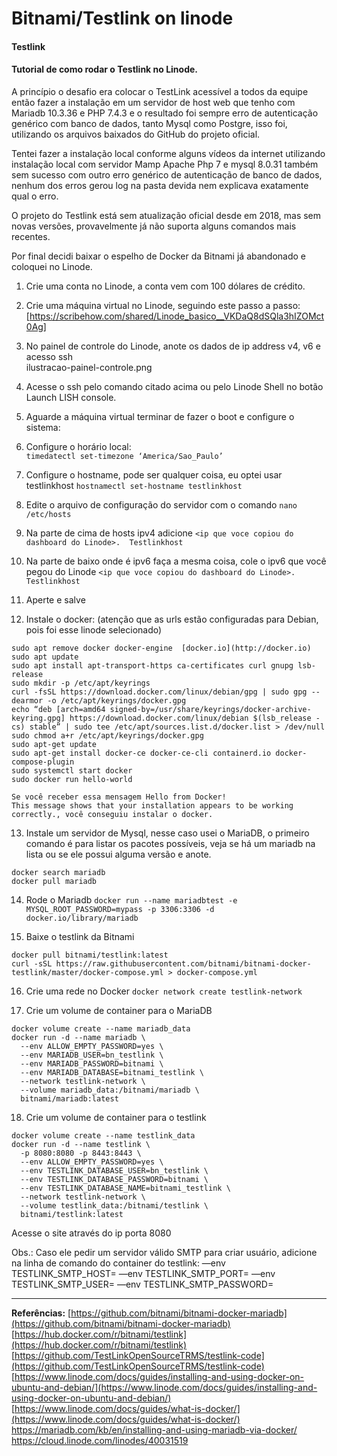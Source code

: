 # Bitnami/Testlink on linode
#### Testlink
#### Tutorial de como rodar o Testlink no Linode.

A princípio o desafio era colocar o TestLink acessível a todos da equipe então fazer a instalação em um servidor de host web que tenho com Mariadb 10.3.36 e PHP 7.4.3 e o resultado foi sempre erro de autenticação genérico com banco de dados, tanto Mysql como Postgre, isso foi, utilizando os arquivos baixados do GitHub do projeto oficial.

Tentei fazer a instalação local conforme alguns vídeos da internet utilizando instalação local com servidor Mamp Apache Php 7 e mysql 8.0.31 também sem sucesso com outro erro genérico de autenticação de banco de dados, nenhum dos erros gerou log na pasta devida nem explicava exatamente qual o erro.

O projeto do Testlink está sem atualização oficial desde em 2018, mas sem novas versões, provavelmente já não suporta alguns comandos mais recentes.

Por final decidi baixar o espelho de Docker da Bitnami já abandonado e coloquei no Linode.

1. Crie uma conta no  Linode, a conta vem com 100 dólares de crédito.

2. Crie uma máquina virtual no Linode, seguindo este passo a passo:
 [https://scribehow.com/shared/Linode_basico__VKDaQ8dSQla3hIZOMct0Ag]

3. No painel de controle do Linode, anote os dados de ip address v4, v6 e acesso ssh\
ilustracao-painel-controle.png

4. Acesse o ssh pelo comando citado acima ou pelo Linode Shell no botão Launch LISH console.

5. Aguarde a máquina virtual terminar de fazer o boot e configure o sistema:

6. Configure o horário local:\
`timedatectl set-timezone ‘America/Sao_Paulo’`

7. Configure o hostname, pode ser qualquer coisa, eu optei usar testlinkhost
`hostnamectl set-hostname testlinkhost `

8. Edite o arquivo de configuração do servidor com o comando
`nano /etc/hosts`

9. Na parte de cima de hosts ipv4 adicione
`<ip que voce copiou do dashboard do Linode>.  Testlinkhost`

10. Na parte de baixo onde é ipv6 faça a mesma coisa, cole o ipv6 que você pegou do Linode
`<ip que voce copiou do dashboard do Linode>.  Testlinkhost`

11. Aperte <ctrl-x> e salve

12. Instale o docker: (atenção que as urls estão configuradas para Debian, pois foi esse linode selecionado)
```
sudo apt remove docker docker-engine  [docker.io](http://docker.io) 
sudo apt update
sudo apt install apt-transport-https ca-certificates curl gnupg lsb-release
sudo mkdir -p /etc/apt/keyrings
curl -fsSL https://download.docker.com/linux/debian/gpg | sudo gpg --dearmor -o /etc/apt/keyrings/docker.gpg
echo “deb [arch=amd64 signed-by=/usr/share/keyrings/docker-archive-keyring.gpg] https://download.docker.com/linux/debian $(lsb_release -cs) stable” | sudo tee /etc/apt/sources.list.d/docker.list > /dev/null
sudo chmod a+r /etc/apt/keyrings/docker.gpg
sudo apt-get update
sudo apt-get install docker-ce docker-ce-cli containerd.io docker-compose-plugin 
sudo systemctl start docker
sudo docker run hello-world
```
	
	Se você receber essa mensagem Hello from Docker!
	This message shows that your installation appears to be working correctly., você conseguiu instalar o docker.

13. Instale um servidor de Mysql, nesse caso usei o MariaDB, o primeiro comando é para listar os pacotes possíveis, veja se há um mariadb na lista ou se ele possui alguma versão e anote.
```
docker search mariadb
docker pull mariadb
```

14. Rode o Mariadb
`docker run --name mariadbtest -e MYSQL_ROOT_PASSWORD=mypass -p 3306:3306 -d docker.io/library/mariadb`

15. Baixe o testlink da Bitnami
```
docker pull bitnami/testlink:latest
curl -sSL https://raw.githubusercontent.com/bitnami/bitnami-docker-testlink/master/docker-compose.yml > docker-compose.yml
```

16. Crie uma rede no Docker
`docker network create testlink-network`

17. Crie um volume de container para o MariaDB
```
docker volume create --name mariadb_data
docker run -d --name mariadb \
  --env ALLOW_EMPTY_PASSWORD=yes \
  --env MARIADB_USER=bn_testlink \
  --env MARIADB_PASSWORD=bitnami \
  --env MARIADB_DATABASE=bitnami_testlink \
  --network testlink-network \
  --volume mariadb_data:/bitnami/mariadb \
  bitnami/mariadb:latest
```

18. Crie um volume de container para o testlink
```
docker volume create --name testlink_data
docker run -d --name testlink \
  -p 8080:8080 -p 8443:8443 \
  --env ALLOW_EMPTY_PASSWORD=yes \
  --env TESTLINK_DATABASE_USER=bn_testlink \
  --env TESTLINK_DATABASE_PASSWORD=bitnami \
  --env TESTLINK_DATABASE_NAME=bitnami_testlink \
  --network testlink-network \
  --volume testlink_data:/bitnami/testlink \
  bitnami/testlink:latest
```

Acesse o site através do ip porta 8080

Obs.: Caso ele pedir um servidor válido SMTP para criar usuário, adicione na linha de comando do container do testlink:
 —env TESTLINK_SMTP_HOST=<servidor>
 —env TESTLINK_SMTP_PORT=<porta>
 —env TESTLINK_SMTP_USER=<login>
 —env TESTLINK_SMTP_PASSWORD=<senha>

---
**Referências:**
 [https://github.com/bitnami/bitnami-docker-mariadb](https://github.com/bitnami/bitnami-docker-mariadb) 
 [https://hub.docker.com/r/bitnami/testlink](https://hub.docker.com/r/bitnami/testlink) 
 [https://github.com/TestLinkOpenSourceTRMS/testlink-code](https://github.com/TestLinkOpenSourceTRMS/testlink-code) 
 [https://www.linode.com/docs/guides/installing-and-using-docker-on-ubuntu-and-debian/](https://www.linode.com/docs/guides/installing-and-using-docker-on-ubuntu-and-debian/) 
 [https://www.linode.com/docs/guides/what-is-docker/](https://www.linode.com/docs/guides/what-is-docker/) 
https://mariadb.com/kb/en/installing-and-using-mariadb-via-docker/
https://cloud.linode.com/linodes/40031519
